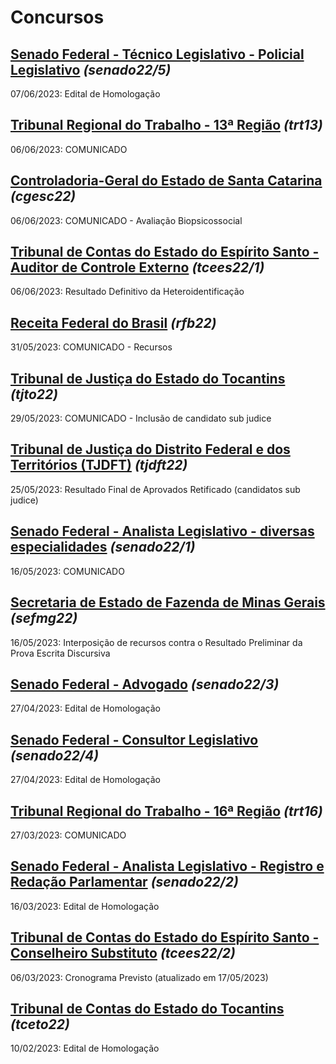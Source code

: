 # Concursos

## [Senado Federal - Técnico Legislativo - Policial Legislativo](./senado22-5/) *(senado22/5)*
07/06/2023: Edital de Homologação

## [Tribunal Regional do Trabalho - 13ª Região](./trt13/) *(trt13)*
06/06/2023: COMUNICADO

## [Controladoria-Geral do Estado de Santa Catarina](./cgesc22/) *(cgesc22)*
06/06/2023: COMUNICADO - Avaliação Biopsicossocial

## [Tribunal de Contas do Estado do Espírito Santo - Auditor de Controle Externo](./tcees22-1/) *(tcees22/1)*
06/06/2023: Resultado Definitivo da Heteroidentificação

## [Receita Federal do Brasil](./rfb22/) *(rfb22)*
31/05/2023: COMUNICADO - Recursos

## [Tribunal de Justiça do Estado do Tocantins](./tjto22/) *(tjto22)*
29/05/2023: COMUNICADO - Inclusão de candidato sub judice

## [Tribunal de Justiça do Distrito Federal e dos Territórios (TJDFT)](./tjdft22/) *(tjdft22)*
25/05/2023: Resultado Final de Aprovados Retificado (candidatos sub judice)

## [Senado Federal - Analista Legislativo - diversas especialidades](./senado22-1/) *(senado22/1)*
16/05/2023: COMUNICADO

## [Secretaria de Estado de Fazenda de Minas Gerais](./sefmg22/) *(sefmg22)*
16/05/2023: Interposição de recursos contra o Resultado Preliminar da Prova Escrita Discursiva

## [Senado Federal - Advogado](./senado22-3/) *(senado22/3)*
27/04/2023: Edital de Homologação

## [Senado Federal - Consultor Legislativo](./senado22-4/) *(senado22/4)*
27/04/2023: Edital de Homologação

## [Tribunal Regional do Trabalho - 16ª Região](./trt16/) *(trt16)*
27/03/2023: COMUNICADO

## [Senado Federal - Analista Legislativo - Registro e Redação Parlamentar](./senado22-2/) *(senado22/2)*
16/03/2023: Edital de Homologação

## [Tribunal de Contas do Estado do Espírito Santo - Conselheiro Substituto](./tcees22-2/) *(tcees22/2)*
06/03/2023: Cronograma Previsto (atualizado em 17/05/2023)

## [Tribunal de Contas do Estado do Tocantins](./tceto22/) *(tceto22)*
10/02/2023: Edital de Homologação
